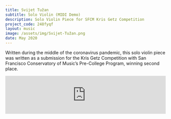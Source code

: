 ```yaml
---
title: Svijet Tužan
subtitle: Solo Violin (MIDI Demo)
description: Solo Violin Piece for SFCM Kris Getz Competition
project_code: 248fyqf
layout: music
image: /assets/img/Svijet-Tužan.png
date: May 2020
---
```


Written during the middle of the coronavirus pandemic, this solo violin piece was written as a submission for the Kris Getz Competition with San Francisco Conservatory of Music’s Pre-College Program, winning second place. 

<iframe style="border: 0; width: 100%; height: 120px;" src="https://bandcamp.com/EmbeddedPlayer/track=1540968464/size=large/bgcol=ffffff/linkcol=0687f5/tracklist=false/artwork=none/transparent=true/" seamless><a href="https://murphelyria.bandcamp.com/track/svijet-tu-an-midi-demo">Svijet Tužan (MIDI Demo) by Murph Elyria</a></iframe>
